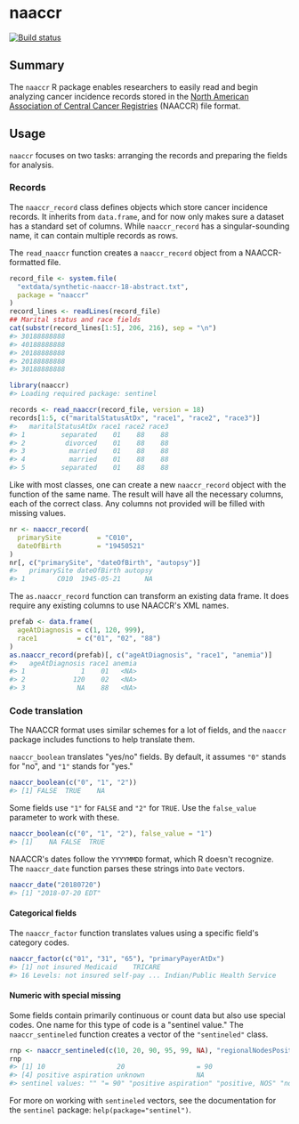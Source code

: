 naaccr
================

[![Build status](https://travis-ci.org/WerthPADOH/naaccr.svg?branch=master)](https://travis-ci.org/WerthPADOH/naaccr)

Summary
-------

The `naaccr` R package enables researchers to easily read and begin analyzing cancer incidence records stored in the [North American Association of Central Cancer Registries](https://www.naaccr.org/) (NAACCR) file format.

Usage
-----

`naaccr` focuses on two tasks: arranging the records and preparing the fields for analysis.

### Records

The `naaccr_record` class defines objects which store cancer incidence records. It inherits from `data.frame`, and for now only makes sure a dataset has a standard set of columns. While `naaccr_record` has a singular-sounding name, it can contain multiple records as rows.

The `read_naaccr` function creates a `naaccr_record` object from a NAACCR-formatted file.

``` r
record_file <- system.file(
  "extdata/synthetic-naaccr-18-abstract.txt",
  package = "naaccr"
)
record_lines <- readLines(record_file)
## Marital status and race fields
cat(substr(record_lines[1:5], 206, 216), sep = "\n")
#> 30188888888
#> 40188888888
#> 20188888888
#> 20188888888
#> 30188888888
```

``` r
library(naaccr)
#> Loading required package: sentinel

records <- read_naaccr(record_file, version = 18)
records[1:5, c("maritalStatusAtDx", "race1", "race2", "race3")]
#>   maritalStatusAtDx race1 race2 race3
#> 1         separated    01    88    88
#> 2          divorced    01    88    88
#> 3           married    01    88    88
#> 4           married    01    88    88
#> 5         separated    01    88    88
```

Like with most classes, one can create a new `naaccr_record` object with the function of the same name. The result will have all the necessary columns, each of the correct class. Any columns not provided will be filled with missing values.

``` r
nr <- naaccr_record(
  primarySite         = "C010",
  dateOfBirth         = "19450521"
)
nr[, c("primarySite", "dateOfBirth", "autopsy")]
#>   primarySite dateOfBirth autopsy
#> 1        C010  1945-05-21      NA
```

The `as.naaccr_record` function can transform an existing data frame. It does require any existing columns to use NAACCR's XML names.

``` r
prefab <- data.frame(
  ageAtDiagnosis = c(1, 120, 999),
  race1          = c("01", "02", "88")
)
as.naaccr_record(prefab)[, c("ageAtDiagnosis", "race1", "anemia")]
#>   ageAtDiagnosis race1 anemia
#> 1              1    01   <NA>
#> 2            120    02   <NA>
#> 3             NA    88   <NA>
```

### Code translation

The NAACCR format uses similar schemes for a lot of fields, and the `naaccr` package includes functions to help translate them.

`naaccr_boolean` translates "yes/no" fields. By default, it assumes `"0"` stands for "no", and `"1"` stands for "yes."

``` r
naaccr_boolean(c("0", "1", "2"))
#> [1] FALSE  TRUE    NA
```

Some fields use `"1"` for `FALSE` and `"2"` for `TRUE`. Use the `false_value` parameter to work with these.

``` r
naaccr_boolean(c("0", "1", "2"), false_value = "1")
#> [1]    NA FALSE  TRUE
```

NAACCR's dates follow the `YYYYMMDD` format, which R doesn't recognize. The `naaccr_date` function parses these strings into `Date` vectors.

``` r
naaccr_date("20180720")
#> [1] "2018-07-20 EDT"
```

#### Categorical fields

The `naaccr_factor` function translates values using a specific field's category codes.

``` r
naaccr_factor(c("01", "31", "65"), "primaryPayerAtDx")
#> [1] not insured Medicaid    TRICARE    
#> 16 Levels: not insured self-pay ... Indian/Public Health Service
```

#### Numeric with special missing

Some fields contain primarily continuous or count data but also use special codes. One name for this type of code is a "sentinel value." The `naaccr_sentineled` function creates a vector of the `"sentineled"` class.

``` r
rnp <- naaccr_sentineled(c(10, 20, 90, 95, 99, NA), "regionalNodesPositive")
rnp
#> [1] 10                  20                  = 90               
#> [4] positive aspiration unknown             NA                 
#> sentinel values: "" "= 90" "positive aspiration" "positive, NOS" "no nodes examined" "unknown"
```

For more on working with `sentineled` vectors, see the documentation for the `sentinel` package: `help(package="sentinel")`.
